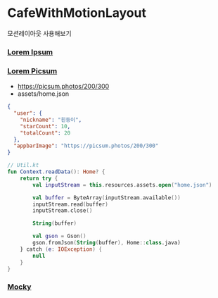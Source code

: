 # CafeWithMotionLayout
모션레이아웃 사용해보기

### [Lorem Ipsum](https://www.lipsum.com/)
### [Lorem Picsum](https://picsum.photos/)
- https://picsum.photos/200/300
- assets/home.json
```json
{
  "user": {
    "nickname": "흰둥이",
    "starCount": 10,
    "totalCount": 20
  },
  "appbarImage": "https://picsum.photos/200/300"
}
```

```kotlin
// Util.kt
fun Context.readData(): Home? {
    return try {
        val inputStream = this.resources.assets.open("home.json")

        val buffer = ByteArray(inputStream.available())
        inputStream.read(buffer)
        inputStream.close()

        String(buffer)

        val gson = Gson()
        gson.fromJson(String(buffer), Home::class.java)
    } catch (e: IOException) {
        null
    }
}
```
### [Mocky](https://designer.mocky.io/)